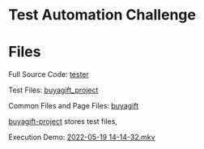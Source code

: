 # Test Automation Challenge

# Files

Full Source Code: [tester](https://github.com/deepaprajapati/TruataAutomationChallenge/tree/main/buyagift-project/src/test/java/com/tester "tester")

Test Files: [buyagift_project](https://github.com/deepaprajapati/TruataAutomationChallenge/tree/main/buyagift-project/src/test/java/com/tester/buyagift_project "buyagift_project")

Common Files and Page Files: [buyagift](https://github.com/deepaprajapati/TruataAutomationChallenge/tree/main/buyagift-project/src/test/java/com/tester/buyagift "buyagift")

[buyagift-project](https://github.com/deepaprajapati/TruataAutomationChallenge/tree/main/buyagift-project "buyagift-project") stores test files, 

Execution Demo: 
[2022-05-19 14-14-32.mkv](https://github.com/deepaprajapati/TruataAutomationChallenge/blob/main/Preview/2022-05-19%2014-14-32.mkv "2022-05-19 14-14-32.mkv")
